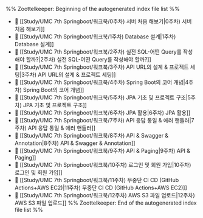 %% Zoottelkeeper: Beginning of the autogenerated index file list  %%
- 📄 [[Study/UMC 7th Springboot/워크북/0주차) 서버 처음 해보기|0주차) 서버 처음 해보기]]
- 📄 [[Study/UMC 7th Springboot/워크북/1주차) Database 설계|1주차) Database 설계]]
- 📄 [[Study/UMC 7th Springboot/워크북/2주차) 실전 SQL-어떤 Query를 작성해야 할까?|2주차) 실전 SQL-어떤 Query를 작성해야 할까?]]
- 📄 [[Study/UMC 7th Springboot/워크북/3주차) API URL의 설계 & 프로젝트 세팅|3주차) API URL의 설계 & 프로젝트 세팅]]
- 📄 [[Study/UMC 7th Springboot/워크북/4주차) Spring Boot의 코어 개념|4주차) Spring Boot의 코어 개념]]
- 📄 [[Study/UMC 7th Springboot/워크북/5주차) JPA 기초 및 프로젝트 구조|5주차) JPA 기초 및 프로젝트 구조]]
- 📄 [[Study/UMC 7th Springboot/워크북/6주차) JPA 활용|6주차) JPA 활용]]
- 📄 [[Study/UMC 7th Springboot/워크북/7주차) API 응답 통일 & 에러 핸들러|7주차) API 응답 통일 & 에러 핸들러]]
- 📄 [[Study/UMC 7th Springboot/워크북/8주차) API & Swagger & Annotation|8주차) API & Swagger & Annotation]]
- 📄 [[Study/UMC 7th Springboot/워크북/9주차) API & Paging|9주차) API & Paging]]
- 📄 [[Study/UMC 7th Springboot/워크북/10주차) 로그인 및 회원 가입|10주차) 로그인 및 회원 가입]]
- 📄 [[Study/UMC 7th Springboot/워크북/11주차) 무중단 CI CD (GitHub Actions+AWS EC2)|11주차) 무중단 CI CD (GitHub Actions+AWS EC2)]]
- 📄 [[Study/UMC 7th Springboot/워크북/12주차) AWS S3 파일 업로드|12주차) AWS S3 파일 업로드]]
%% Zoottelkeeper: End of the autogenerated index file list  %%

